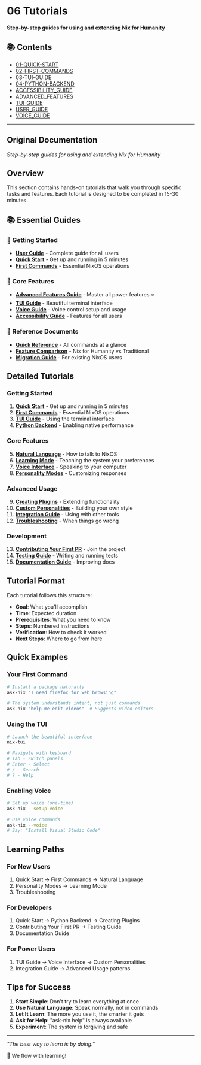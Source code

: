 # 06 Tutorials

**Step-by-step guides for using and extending Nix for Humanity**

## 📚 Contents

- [01-QUICK-START](01-QUICK-START.md)
- [02-FIRST-COMMANDS](02-FIRST-COMMANDS.md)
- [03-TUI-GUIDE](03-TUI-GUIDE.md)
- [04-PYTHON-BACKEND](04-PYTHON-BACKEND.md)
- [ACCESSIBILITY_GUIDE](ACCESSIBILITY_GUIDE.md)
- [ADVANCED_FEATURES](ADVANCED_FEATURES.md)
- [TUI_GUIDE](TUI_GUIDE.md)
- [USER_GUIDE](USER_GUIDE.md)
- [VOICE_GUIDE](VOICE_GUIDE.md)

---

## Original Documentation


*Step-by-step guides for using and extending Nix for Humanity*

## Overview

This section contains hands-on tutorials that walk you through specific tasks and features. Each tutorial is designed to be completed in 15-30 minutes.

## 📚 Essential Guides

### 🚀 Getting Started
- **[User Guide](./USER_GUIDE.md)** - Complete guide for all users
- **[Quick Start](./01-QUICK-START.md)** - Get up and running in 5 minutes
- **[First Commands](./02-FIRST-COMMANDS.md)** - Essential NixOS operations

### 🎯 Core Features
- **[Advanced Features Guide](./ADVANCED_FEATURES.md)** - Master all power features ⭐
- **[TUI Guide](./TUI_GUIDE.md)** - Beautiful terminal interface
- **[Voice Guide](./VOICE_GUIDE.md)** - Voice control setup and usage
- **[Accessibility Guide](./ACCESSIBILITY_GUIDE.md)** - Features for all users

### 📖 Reference Documents
- **[Quick Reference](../QUICK_REFERENCE.md)** - All commands at a glance
- **[Feature Comparison](../FEATURE_COMPARISON.md)** - Nix for Humanity vs Traditional
- **[Migration Guide](../MIGRATION_GUIDE.md)** - For existing NixOS users

## Detailed Tutorials

### Getting Started
1. **[Quick Start](./01-QUICK-START.md)** - Get up and running in 5 minutes
2. **[First Commands](./02-FIRST-COMMANDS.md)** - Essential NixOS operations
3. **[TUI Guide](./03-TUI-GUIDE.md)** - Using the terminal interface
4. **[Python Backend](./04-PYTHON-BACKEND.md)** - Enabling native performance

### Core Features
5. **[Natural Language](./05-NATURAL-LANGUAGE.md)** - How to talk to NixOS
6. **[Learning Mode](./06-LEARNING-MODE.md)** - Teaching the system your preferences
7. **[Voice Interface](./07-VOICE-INTERFACE.md)** - Speaking to your computer
8. **[Personality Modes](./08-PERSONALITY-MODES.md)** - Customizing responses

### Advanced Usage
9. **[Creating Plugins](./09-CREATING-PLUGINS.md)** - Extending functionality
10. **[Custom Personalities](./10-CUSTOM-PERSONALITIES.md)** - Building your own style
11. **[Integration Guide](./11-INTEGRATION-GUIDE.md)** - Using with other tools
12. **[Troubleshooting](./12-TROUBLESHOOTING.md)** - When things go wrong

### Development
13. **[Contributing Your First PR](./13-FIRST-PR.md)** - Join the project
14. **[Testing Guide](./14-TESTING-GUIDE.md)** - Writing and running tests
15. **[Documentation Guide](./15-DOCUMENTATION-GUIDE.md)** - Improving docs

## Tutorial Format

Each tutorial follows this structure:
- **Goal**: What you'll accomplish
- **Time**: Expected duration
- **Prerequisites**: What you need to know
- **Steps**: Numbered instructions
- **Verification**: How to check it worked
- **Next Steps**: Where to go from here

## Quick Examples

### Your First Command
```bash
# Install a package naturally
ask-nix "I need firefox for web browsing"

# The system understands intent, not just commands
ask-nix "help me edit videos"  # Suggests video editors
```

### Using the TUI
```bash
# Launch the beautiful interface
nix-tui

# Navigate with keyboard
# Tab - Switch panels
# Enter - Select
# / - Search
# ? - Help
```

### Enabling Voice
```bash
# Set up voice (one-time)
ask-nix --setup-voice

# Use voice commands
ask-nix --voice
# Say: "Install Visual Studio Code"
```

## Learning Paths

### For New Users
1. Quick Start → First Commands → Natural Language
2. Personality Modes → Learning Mode
3. Troubleshooting

### For Developers  
1. Quick Start → Python Backend → Creating Plugins
2. Contributing Your First PR → Testing Guide
3. Documentation Guide

### For Power Users
1. TUI Guide → Voice Interface → Custom Personalities
2. Integration Guide → Advanced Usage patterns

## Tips for Success

1. **Start Simple**: Don't try to learn everything at once
2. **Use Natural Language**: Speak normally, not in commands
3. **Let It Learn**: The more you use it, the smarter it gets
4. **Ask for Help**: "ask-nix help" is always available
5. **Experiment**: The system is forgiving and safe

---

*"The best way to learn is by doing."*

🌊 We flow with learning!